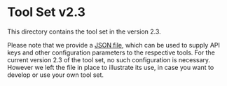 # Tool Set v2.3

This directory contains the tool set in the version 2.3.

Please note that we provide a [JSON file](additional_config_tools.json), which can be used to supply API keys and other configuration parameters to the respective tools.
For the current version 2.3 of the tool set, no such configuration is necessary.
However we left the file in place to illustrate its use, in case you want to develop or use your own tool set.
